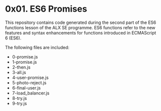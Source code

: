 # 0x01. ES6 Promises

This repository contains code generated during the second part of the ES6 functions lesson of the ALX SE programme. ES6 functions refer to the new features and syntax enhancements for functions introduced in ECMAScript 6 (ES6).

The following files are included:

- 0-promise.js
- 1-promise.js
- 2-then.js
- 3-all.js
- 4-user-promise.js
- 5-photo-reject.js
- 6-final-user.js
- 7-load_balancer.js
- 8-try.js
- 9-try.js